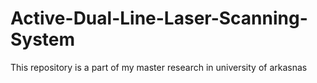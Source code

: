 # Active-Dual-Line-Laser-Scanning-System
This repository is a part of my master research in university of arkasnas 
